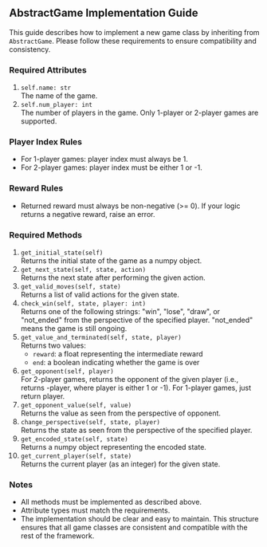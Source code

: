 ## AbstractGame Implementation Guide
This guide describes how to implement a new game class by inheriting from `AbstractGame`. Please follow these requirements to ensure compatibility and consistency.
### Required Attributes
1. `self.name: str`  
	The name of the game.
2. `self.num_player: int`  
	The number of players in the game. Only 1-player or 2-player games are supported.

### Player Index Rules
- For 1-player games: player index must always be 1.
- For 2-player games: player index must be either 1 or -1.

### Reward Rules
- Returned reward must always be non-negative (>= 0). If your logic returns a negative reward, raise an error.
### Required Methods
1. `get_initial_state(self)`  
	Returns the initial state of the game as a numpy object.
2. `get_next_state(self, state, action)`  
	Returns the next state after performing the given action.
2. `get_valid_moves(self, state)`  
	Returns a list of valid actions for the given state.
3. `check_win(self, state, player: int)`  
	Returns one of the following strings: "win", "lose", "draw", or "not_ended" from the perspective of the specified player. "not_ended" means the game is still ongoing.
4. `get_value_and_terminated(self, state, player)`  
	Returns two values:
	- `reward`: a float representing the intermediate reward
	- `end`: a boolean indicating whether the game is over
5. `get_opponent(self, player)`  
	For 2-player games, returns the opponent of the given player (i.e., returns -player, where player is either 1 or -1).
    For 1-player games, just return player.
6. `get_opponent_value(self, value)`  
	Returns the value as seen from the perspective of opponent.
7. `change_perspective(self, state, player)`  
	Returns the state as seen from the perspective of the specified player.
8. `get_encoded_state(self, state)`  
	Returns a numpy object representing the encoded state.
9. `get_current_player(self, state)`  
	Returns the current player (as an integer) for the given state.
### Notes
- All methods must be implemented as described above.
- Attribute types must match the requirements.
- The implementation should be clear and easy to maintain.
This structure ensures that all game classes are consistent and compatible with the rest of the framework.
